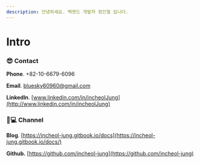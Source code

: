 ```yaml
---
description: 안녕하세요. 백엔드 개발자 정인철 입니다.
---
```


# Intro

### 😎 Contact

  **Phone**. +82-10-6679-6096  

  **Email**. [bluesky60960@gmail.com](mailto:bluesky60960@gmail.com)

  **LinkedIn**. [www.linkedin.com/in/incheolJung](http://www.linkedin.com/in/incheolJung)

### 👨💻 Channel

  **Blog**. [https://incheol-jung.gitbook.io/docs](https://incheol-jung.gitbook.io/docs/)

  **Github.** [https://github.com/incheol-jung](https://github.com/incheol-jung)

